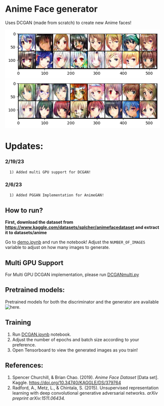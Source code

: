 # Anime Face generator

Uses DCGAN (made from scratch) to create new Anime faces!


![Sample output](./images/output1.png)
![Sample output](./images/output2.png)

# Updates:
   ### 2/19/23
      1) Added multi GPU support for DCGAN!
   ### 2/6/23
      1) Added PGGAN Implementation for AnimeGAN!

## How to run?
**First, download the dataset from https://www.kaggle.com/datasets/splcher/animefacedataset and extract it to datasets/anime**

Go to [demo.ipynb](./demo.ipynb) and run the notebook! Adjust the `NUMBER_OF_IMAGES` variable to adjust on how many images to generate.

## Multi GPU Support
For Multi GPU DCGAN implementation, please run [DCGANmulti.py](./DCGANmulti.py)

## Pretrained models:
Pretrained models for both the discriminator and the generator are available ![here](https://drive.google.com/drive/folders/1mxUWHQKtsfYPBoYRASHdVt4xJyoTr6j6?usp=sharing).

## Training
1) Run [DCGAN.ipynb](./DCGAN.ipynb) notebook.
2) Adjust the number of epochs and batch size according to your preference.
3) Open Tensorboard to view the generated images as you train!
   
## References:
1) Spencer Churchill, &amp; Brian Chao. (2019). <i>Anime Face Dataset</i> [Data set]. Kaggle. https://doi.org/10.34740/KAGGLE/DS/379764
2) Radford, A., Metz, L., & Chintala, S. (2015). Unsupervised representation learning with deep convolutional generative adversarial networks. *arXiv preprint arXiv:1511.06434.*
